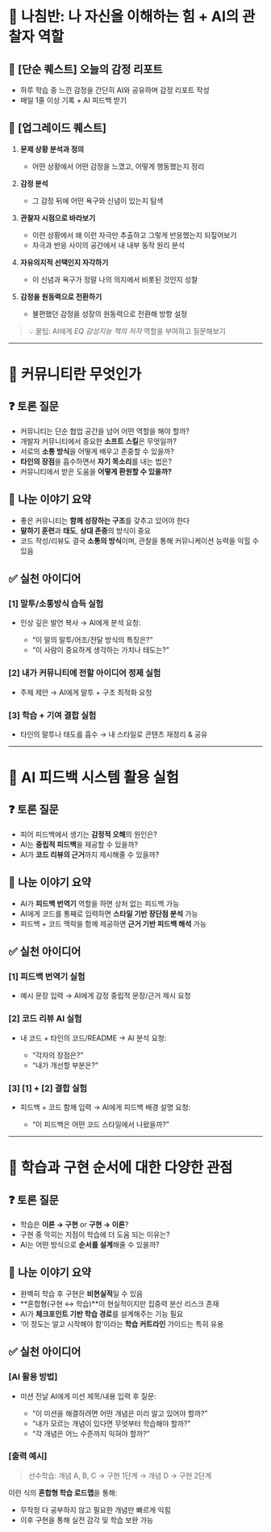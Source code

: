 # 🧭 나침반: 나 자신을 이해하는 힘 + AI의 관찰자 역할

## 🎯 \[단순 퀘스트] 오늘의 감정 리포트

* 하루 학습 중 느낀 감정을 간단히 AI와 공유하며 감정 리포트 작성
* 매일 1줄 이상 기록 + AI 피드백 받기

## 🚀 \[업그레이드 퀘스트]

1. **문제 상황 분석과 정의**

   * 어떤 상황에서 어떤 감정을 느꼈고, 어떻게 행동했는지 정리
2. **감정 분석**

   * 그 감정 뒤에 어떤 욕구와 신념이 있는지 탐색
3. **관찰자 시점으로 바라보기**

   * 이런 상황에서 왜 이런 자극만 추출하고 그렇게 반응했는지 되짚어보기
   * 자극과 반응 사이의 공간에서 내 내부 동작 원리 분석
4. **자유의지적 선택인지 자각하기**

   * 이 신념과 욕구가 정말 나의 의지에서 비롯된 것인지 성찰
5. **감정을 원동력으로 전환하기**

   * 불편했던 감정을 성장의 원동력으로 전환해 방향 설정

> 💡 꿀팁: AI에게 *EQ 감성지능 책의 저자* 역할을 부여하고 질문해보기

---

# 🤝 커뮤니티란 무엇인가

## ❓ 토론 질문

* 커뮤니티는 단순 협업 공간을 넘어 어떤 역할을 해야 할까?
* 개발자 커뮤니티에서 중요한 **소프트 스킬**은 무엇일까?
* 서로의 **소통 방식**을 어떻게 배우고 존중할 수 있을까?
* **타인의 장점**을 흡수하면서 **자기 목소리**를 내는 법은?
* 커뮤니티에서 받은 도움을 **어떻게 환원할 수 있을까?**

## 💬 나눈 이야기 요약

* 좋은 커뮤니티는 **함께 성장하는 구조**를 갖추고 있어야 한다
* **말하기 훈련**과 **태도**, **상대 존중**의 방식이 중요
* 코드 작성/리뷰도 결국 **소통의 방식**이며, 관찰을 통해 커뮤니케이션 능력을 익힐 수 있음

## ✅ 실천 아이디어

### \[1] 말투/소통방식 습득 실험

* 인상 깊은 발언 복사 → AI에게 분석 요청:

  * “이 말의 말투/어조/전달 방식의 특징은?”
  * “이 사람이 중요하게 생각하는 가치나 태도는?”

### \[2] 내가 커뮤니티에 전할 아이디어 정제 실험

* 주제 제안 → AI에게 말투 + 구조 최적화 요청

### \[3] 학습 + 기여 결합 실험

* 타인의 말투나 태도를 흡수 → 내 스타일로 콘텐츠 재정리 & 공유

---

# 🤖 AI 피드백 시스템 활용 실험

## ❓ 토론 질문

* 피어 피드백에서 생기는 **감정적 오해**의 원인은?
* AI는 **중립적 피드백**을 제공할 수 있을까?
* AI가 **코드 리뷰의 근거**까지 제시해줄 수 있을까?

## 💬 나눈 이야기 요약

* AI가 **피드백 번역기** 역할을 하면 상처 없는 피드백 가능
* AI에게 코드를 통째로 입력하면 **스타일 기반 장단점 분석** 가능
* 피드백 + 코드 맥락을 함께 제공하면 **근거 기반 피드백 해석** 가능

## ✅ 실천 아이디어

### \[1] 피드백 번역기 실험

* 예시 문장 입력 → AI에게 감정 중립적 문장/근거 제시 요청

### \[2] 코드 리뷰 AI 실험

* 내 코드 + 타인의 코드/README → AI 분석 요청:

  * “각자의 장점은?”
  * “내가 개선할 부분은?”

### \[3] \[1] + \[2] 결합 실험

* 피드백 + 코드 함께 입력 → AI에게 피드백 배경 설명 요청:

  * “이 피드백은 어떤 코드 스타일에서 나왔을까?”

---

# 🧠 학습과 구현 순서에 대한 다양한 관점

## ❓ 토론 질문

* 학습은 **이론 → 구현** or **구현 → 이론**?
* 구현 중 막히는 지점이 학습에 더 도움 되는 이유는?
* AI는 어떤 방식으로 **순서를 설계**해줄 수 있을까?

## 💬 나눈 이야기 요약

* 완벽히 학습 후 구현은 **비현실적**일 수 있음
* \*\*혼합형(구현 ↔ 학습)\*\*이 현실적이지만 집중력 분산 리스크 존재
* AI가 **체크포인트 기반 학습 경로**를 설계해주는 기능 필요
* ‘이 정도는 알고 시작해야 함’이라는 **학습 커트라인** 가이드는 특히 유용

## ✅ 실천 아이디어

### \[AI 활용 방법]

* 미션 전날 AI에게 미션 제목/내용 입력 후 질문:

  * “이 미션을 해결하려면 어떤 개념은 미리 알고 있어야 할까?”
  * “내가 모르는 개념이 있다면 무엇부터 학습해야 할까?”
  * “각 개념은 어느 수준까지 익혀야 할까?”

### \[출력 예시]

> 선수학습: 개념 A, B, C → 구현 1단계 → 개념 D → 구현 2단계

이런 식의 **혼합형 학습 로드맵**을 통해:

* 무작정 다 공부하지 않고 필요한 개념만 빠르게 익힘
* 이후 구현을 통해 실전 감각 및 학습 보완 가능
